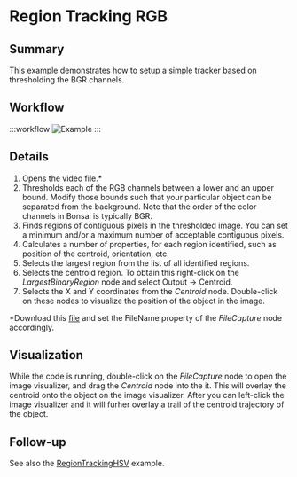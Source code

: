 # Region Tracking RGB

## Summary
This example demonstrates how to setup a simple tracker based on thresholding the BGR channels.

## Workflow
:::workflow
![Example](~/workflows/BonsaiExamples/Vision/RegionTrackingRGB/RegionTrackingRGB.bonsai)
:::

## Details
1. Opens the video file.\*
2. Thresholds each of the RGB channels between a lower and an upper bound. Modify those bounds such that your particular object can be separated from the background. Note that the order of the color channels in Bonsai is typically BGR.
3. Finds regions of contiguous pixels in the thresholded image. You can set a minimum and/or a maximum number of acceptable contiguous pixels.
4. Calculates a number of properties, for each region identified, such as position of the centroid, orientation, etc.
5. Selects the largest region from the list of all identified regions.
6. Selects the centroid region. To obtain this right-click on the *LargestBinaryRegion* node and select Output -> Centroid.
7. Selects the X and Y coordinates from the *Centroid* node. Double-click on these nodes to visualize the position of the object in the image.


\*Download this [file](https://drive.google.com/file/d/1Gh412SmoWV34jlrJfs4ZEvCMX7h-BHVj/view?usp=sharing) and set the FileName property of the *FileCapture* node accordingly.

## Visualization
While the code is running, double-click on the *FileCapture* node to open the image visualizer, and drag the *Centroid* node into the it. This will overlay the centroid onto the object on the image visualizer. After you can left-click the image visualizer and it will furher overlay a trail of the centroid trajectory of the object.


## Follow-up
See also the [RegionTrackingHSV](../RegionTrackingHSV/RegionTrackingHSV.md) example.
